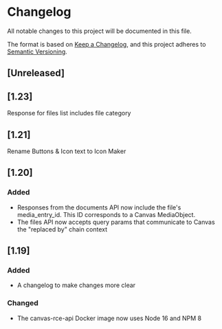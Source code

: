 # Changelog
All notable changes to this project will be documented in this file.

The format is based on [Keep a Changelog](https://keepachangelog.com/en/1.0.0/),
and this project adheres to [Semantic Versioning](https://semver.org/spec/v2.0.0.html).

## [Unreleased]

## [1.23]
Response for files list includes file category
## [1.21]
Rename Buttons & Icon text to Icon Maker
## [1.20]
### Added
- Responses from the documents API now include the file's media_entry_id. This ID corresponds to a Canvas MediaObject.
- The files API now accepts query params that communicate to Canvas the "replaced by" chain context
## [1.19]
### Added
- A changelog to make changes more clear

### Changed
- The canvas-rce-api Docker image now uses Node 16 and NPM 8